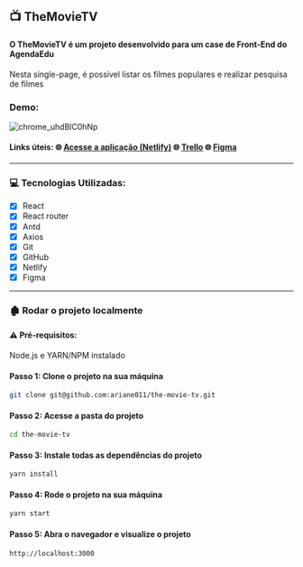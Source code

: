 ## :tv: TheMovieTV
#### O TheMovieTV é um projeto desenvolvido para um case de Front-End do AgendaEdu
Nesta single-page, é possível listar os filmes populares e realizar pesquisa de filmes

### Demo:

![chrome_uhdBlC0hNp](https://user-images.githubusercontent.com/25783083/194236981-be41c200-a8d8-4899-8ea8-954268162ddc.gif)


#### Links úteis: :globe_with_meridians: [Acesse a aplicação (Netlify)](https://the-movie-tv.netlify.app/) :globe_with_meridians: [Trello](https://trello.com/invite/b/mUe1ea2R/e2ed255a76d4972b188b4bfa6bd16f98/case-agendaedu) :globe_with_meridians: [Figma](https://www.figma.com/file/iQRJcMd43RwOXEHuF8YxYC/TheMovieTV?node-id=0%3A1)

****

### 💻 Tecnologias Utilizadas:
- [x] React
- [x] React router
- [x] Antd
- [x] Axios
- [x] Git
- [x] GitHub
- [x] Netlify
- [x] Figma

****
 
### 🏚️ Rodar o projeto localmente

#### ⚠️ Pré-requisitos:
Node.js e YARN/NPM instalado
#### Passo 1: Clone o projeto na sua máquina
```sh
git clone git@github.com:ariane011/the-movie-tv.git
```
#### Passo 2: Acesse a pasta do projeto

```sh
cd the-movie-tv
```
#### Passo 3: Instale todas as dependências do projeto

```sh
yarn install
```
#### Passo 4: Rode o projeto na sua máquina

```sh
yarn start
````
#### Passo 5: Abra o navegador e visualize o projeto

```sh
http://localhost:3000
````
